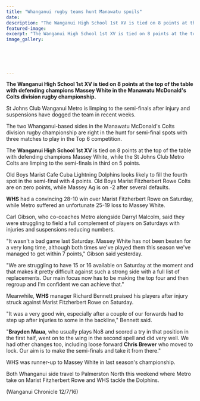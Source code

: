 ```yaml
---
title: "Whanganui rugby teams hunt Manawatu spoils"
date: 
description: "The Wanganui High School 1st XV is tied on 8 points at the top of the table with defending champions Massey White in the Manawatu McDonald's Colts division rugby championship..."
featured-image: 
excerpt: "The Wanganui High School 1st XV is tied on 8 points at the top of the table with defending champions Massey White in the Manawatu McDonald's Colts division rugby championship..."
image_gallery:
	
	
	
	
	
---
```


<p><strong>The Wanganui High School 1st XV is tied on 8 points at the top of the table with defending champions Massey White in the Manawatu McDonald's Colts division rugby championship.</strong></p>
<p><span>St Johns Club Wanganui Metro is limping to the semi-finals after injury and suspensions have dogged the team in recent weeks.</span></p>
<p>The two Whanganui-based sides in the Manawatu McDonald's Colts division rugby championship are right in the hunt for semi-final spots with three matches to play in the Top 6 competition.</p>
<p>The <strong>Wanganui High School 1st XV</strong> is tied on 8 points at the top of the table with defending champions Massey White, while the St Johns Club Metro Colts are limping to the semi-finals in third on 5 points.</p>
<p>Old Boys Marist Cafe Cuba Lightning Dolphins looks likely to fill the fourth spot in the semi-final with 4 points. Old Boys Marist Fitzherbert Rowe Colts are on zero points, while Massey Ag is on -2 after several defaults.</p>
<p><strong>WHS</strong> had a convincing 28-10 win over Marist Fitzherbert Rowe on Saturday, while Metro suffered an unfortunate 25-19 loss to Massey White.</p>
<p>Carl Gibson, who co-coaches Metro alongside Darryl Malcolm, said they were struggling to field a full complement of players on Saturdays with injuries and suspensions reducing numbers.</p>
<p>"It wasn't a bad game last Saturday. Massey White has not been beaten for a very long time, although both times we've played them this season we've managed to get within 7 points," Gibson said yesterday.</p>
<p>"We are struggling to have 15 or 16 available on Saturday at the moment and that makes it pretty difficult against such a strong side with a full list of replacements. Our main focus now has to be making the top four and then regroup and I'm confident we can achieve that."</p>
<p>Meanwhile, <strong>WHS</strong> manager Richard Bennett praised his players after injury struck against Marist Fitzherbert Rowe on Saturday.</p>
<p>"It was a very good win, especially after a couple of our forwards had to step up after injuries to some in the backline," Bennett said.</p>
<p>"<strong>Brayden Maua</strong>, who usually plays No8 and scored a try in that position in the first half, went on to the wing in the second spell and did very well. We had other changes too, including loose forward <strong>Chris Brewer</strong> who moved to lock. Our aim is to make the semi-finals and take it from there."</p>
<p>WHS was runner-up to Massey White in last season's championship.</p>
<p>Both Whanganui side travel to Palmerston North this weekend where Metro take on Marist Fitzherbert Rowe and WHS tackle the Dolphins.</p>
<p>(Wanganui Chronicle 12/7/16)</p>


